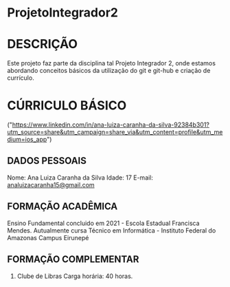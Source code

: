 # ProjetoIntegrador2

# DESCRIÇÃO
Este projeto faz parte da disciplina tal Projeto Integrador 2, onde estamos abordando conceitos básicos da utilização do git e git-hub e criação de currículo.
# CÚRRICULO BÁSICO
("https://www.linkedin.com/in/ana-luiza-caranha-da-silva-92384b301?utm_source=share&utm_campaign=share_via&utm_content=profile&utm_medium=ios_app")
## DADOS PESSOAIS
Nome: Ana Luiza Caranha da Silva
Idade: 17
E-mail: analuizacaranha15@gmail.com
## FORMAÇÃO ACADÊMICA
Ensino Fundamental concluido em 2021 - Escola Estadual Francisca Mendes.
Autualmente cursa Técnico em Informática - Instituto Federal do Amazonas Campus Eirunepé
## FORMAÇÃO COMPLEMENTAR
1. Clube de Libras
Carga horária: 40 horas.
